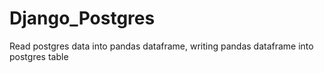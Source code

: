 # Django_Postgres
 Read postgres data into pandas dataframe, writing pandas dataframe into postgres table
